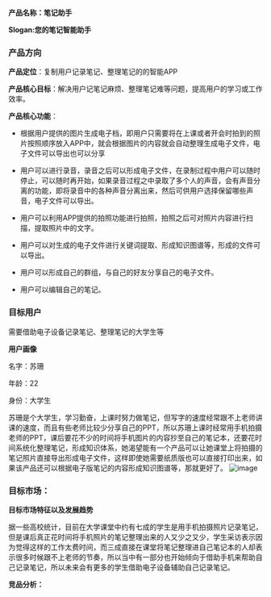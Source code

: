 **产品名称：笔记助手**

**Slogan:您的笔记智能助手**

### 产品方向
**产品定位**：复制用户记录笔记、整理笔记的的智能APP

**产品核心目标**：解决用户记笔记麻烦、整理笔记难等问题，提高用户的学习或工作效率。

**产品核心功能**：
- 根据用户提供的图片生成电子档，即用户只需要将在上课或者开会时拍到的照片按照顺序放入APP中，就会根据图片的内容就会自动整理生成电子文件，电子文件可以导出也可以分享 
- 用户可以进行录音，录音之后可以形成电子文件，在录制过程中用户可以随时停止，可以随时再开始，如果录音过程之中录取了多个人的声音，会有声音分离的功能，即将录音中的各种声音分离出来，然后可供用户选择保留哪些声音，电子文件可以导出。
- 用户可以利用APP提供的拍照功能进行拍照，拍照之后可对照片内容进行扫描，提取照片中的文字。

- 用户可以对生成的电子文件进行关键词提取、形成知识图谱等，形成的文件可以导出。
- 用户可以形成自己的群组，与自己的好友分享自己的电子文件。
- 用户可以编辑自己的笔记。

### 目标用户

需要借助电子设备记录笔记、整理笔记的大学生等

**用户画像**

名字：苏珊

年龄：22

身份：大学生

苏珊是个大学生，学习勤奋，上课时努力做笔记，但写字的速度经常跟不上老师讲课的速度，而且有些老师比较少分享自己的PPT，所以苏珊上课时经常用手机拍摄老师的PPT，课后要花不少的时间将手机图片的内容抄至自己的笔记本，还要花时间系统化整理笔记，形成知识体系，她渴望能有一个产品可以让她课堂上将拍摄的笔记照片直接导出形成电子文件，这样即使她需要纸质版也可以直接打印出来，如果该产品还可以根据电子版笔记的内容形成知识图谱等，那就更好了。
![image](http://a3.qpic.cn/psb?/a0d8c5d6-3f74-4ea7-99b7-6dead0eb8d9e/FQ37WlTMoWDBoEt*ZwnRgOW2MxpvhQGoOHLKKtJMu*E!/c/dD4BAAAAAAAA&ek=1&kp=1&pt=0&bo=3ACfAAAAAAARF2M!&tl=3&vuin=690244957&tm=1544443200&sce=60-2-2&rf=0-0)
### 目标市场：

**目标市场特征以及发展趋势**

据一些高校统计，目前在大学课堂中约有七成的学生是用手机拍摄照片记录笔记，但是课后真正花时间将手机照片的笔记整理出来的人又少之又少，学生采访表示因为觉得这样的工作太费时间，而三成直接在课堂将笔记整理进自己笔记本的人却表示很多时候跟不上老师的节奏，所以当中有一部分也开始倾向于借助手机来帮助自己记录笔记，所以未来会有更多的学生借助电子设备辅助自己记录笔记。

**竞品分析：**


 
 
 
